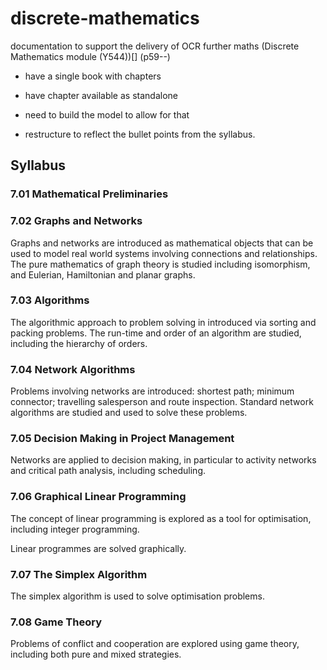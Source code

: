 # discrete-mathematics

documentation to support the delivery of OCR further maths (Discrete Mathematics module (Y544))[] (p59--)

- have a single book with chapters
- have chapter available as standalone
- need to build the model to allow for that

- restructure to reflect the bullet points from the syllabus.

## Syllabus

### 7.01 Mathematical Preliminaries

### 7.02 Graphs and Networks

Graphs and networks are introduced as mathematical objects that can be used to model real world systems
involving connections and relationships. The pure mathematics of graph theory is studied including
isomorphism, and Eulerian, Hamiltonian and planar graphs.

### 7.03 Algorithms

The algorithmic approach to problem solving in
introduced via sorting and packing problems. The
run-time and order of an algorithm are studied,
including the hierarchy of orders.

### 7.04 Network Algorithms

Problems involving networks are introduced: shortest
path; minimum connector; travelling salesperson and
route inspection.
Standard network algorithms are studied and used to
solve these problems.

### 7.05 Decision Making in Project Management

Networks are applied to decision making, in particular
to activity networks and critical path analysis,
including scheduling.

### 7.06 Graphical Linear Programming

The concept of linear programming is explored as a
tool for optimisation, including integer programming.

Linear programmes are solved graphically.

### 7.07 The Simplex Algorithm

The simplex algorithm is used to solve optimisation
problems.

### 7.08 Game Theory

Problems of conflict and cooperation are explored
using game theory, including both pure and mixed
strategies.

